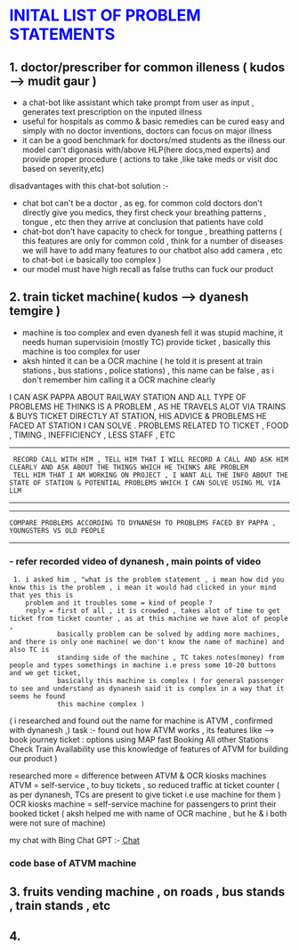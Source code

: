 # <font color = blue>INITAL LIST OF PROBLEM STATEMENTS </font>

## 1. doctor/prescriber for common illeness ( kudos --> mudit gaur ) 
  - a chat-bot like assistant which take prompt from user as input , generates text prescription on the inputed illness 
  - useful for hospitals as commo & basic remedies can be cured easy and simply with no doctor inventions, doctors can focus on  major illness
  - it can be a good benchmark for doctors/med students as the illness our model can't digonasis with/above HLP(here docs,med experts) 
    and provide proper procedure ( actions to take ,like take meds or visit doc based on severity,etc)

 disadvantages with this chat-bot solution :-
 - chat bot can't be a doctor , as eg. for common cold doctors don't directly give you medics, they first check your breathing patterns , tongue , etc 
   then they arrive at conclusion that patients have cold 
 - chat-bot don't have capacity to check for tongue , breathing patterns ( this features are only for common cold , think for a number of diseases we will
   have to add many features to our chatbot also add camera , etc to chat-bot i.e basically too complex )
 - our model must have high recall as false truths can fuck our product 
<!-- Empty line above -->
## 2. train ticket machine( kudos --> dyanesh temgire )
  - machine is too complex and even dyanesh fell it was stupid machine, it needs human supervisioin (mostly TC) provide ticket ,
    basically this machine is too complex for user
  - aksh hinted it can be a OCR machine ( he told it is present at train stations , bus stations , police stations) , this name can be false , as i don't 
    remember him calling it a OCR machine clearly

I CAN ASK PAPPA ABOUT RAILWAY STATION AND ALL TYPE OF PROBLEMS HE THINKS IS A PROBLEM , AS HE TRAVELS ALOT VIA TRAINS & BUYS TICKET DIRECTLY AT STATION,
HIS ADVICE & PROBLEMS HE FACED AT STATION I CAN SOLVE .
PROBLEMS RELATED TO TICKET , FOOD , TIMING , INEFFICIENCY , LESS STAFF , ETC

****
     RECORD CALL WITH HIM , TELL HIM THAT I WILL RECORD A CALL AND ASK HIM CLEARLY AND ASK ABOUT THE THINGS WHICH HE THINKS ARE PROBLEM
     TELL HIM THAT I AM WORKING ON PROJECT , I WANT ALL THE INFO ABOUT THE STATE OF STATION & POTENTIAL PROBLEMS WHICH I CAN SOLVE USING ML VIA LLM 
****

****
    COMPARE PROBLEMS ACCORDING TO DYNANESH TO PROBLEMS FACED BY PAPPA , YOUNGSTERS VS OLD PEOPLE
****

### - refer recorded video of dynanesh , main points of video
  
     1. i asked him , "what is the problem statement , i mean how did you know this is the problem , i mean it would had clicked in your mind that yes this is 
        problem and it troubles some = kind of people ?
        reply = first of all , it is crowded , takes alot of time to get ticket from ticket counter , as at this machine we have alot of people , 
                basically problem can be solved by adding more machines, and there is only one machine( we don't know the name of machine) and also TC is 
                standing side of the machine , TC takes notes(money) from people and types somethings in machine i.e press some 10-20 buttons and we get ticket,
                basically this machine is complex ( for general passenger to see and understand as dynanesh said it is complex in a way that it seems he found 
                this machine complex )

( i researched and found out the name for machine is ATVM , confirmed with dynanesh ,)
 task :- found out how ATVM works , its features like --> 
                       book journey ticket : options 
                            using MAP
                            fast Booking
                            All other Stations
                            Check Train Availability
     use this knowledge of features of ATVM for building our product )

researched more = difference between ATVM & OCR kiosks machines
  ATVM = self-service , to buy tickets , so reduced traffic at ticket counter 
  ( as per dynanesh, TCs are present to give ticket i.e use machine for them )
  OCR kiosks machine = self-service machine for passengers to print their booked ticket
  ( aksh helped me with name of OCR machine ,  but he & i both were not sure of machine)

 my chat with Bing Chat GPT :- [Chat](https://github.com/Abhishekvidhate/LLM_problems/blob/main/chat-ATVM-OCRkiosks.docx) 

### code base of ATVM machine 

## 3. fruits vending machine , on roads , bus stands , train stands , etc 

## 4.
